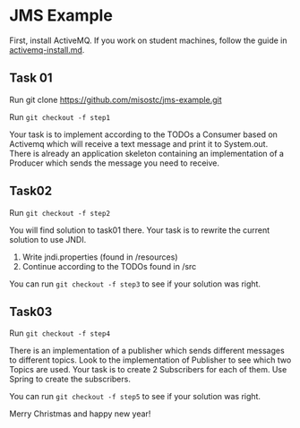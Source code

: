 # JMS Example

First, install ActiveMQ. If you work on student machines, follow the guide in  [activemq-install.md](activemq-install.md).

## Task 01

Run git clone https://github.com/misostc/jms-example.git

Run `git checkout -f step1`

Your task is to implement according to the TODOs a Consumer based on Activemq which will receive a text message and print it to System.out. There is already an application skeleton containing an implementation of a Producer which sends the message you need to receive.

## Task02

Run `git checkout -f step2`

You will find solution to task01 there. Your task is to rewrite the current solution to use JNDI. 

1.	Write jndi.properties (found in /resources)
2.	Continue according to the TODOs found in /src

You can run `git checkout -f step3` to see if your solution was right.

## Task03
Run `git checkout -f step4`

There is an implementation of a publisher which sends different messages to different topics. 
Look to the implementation of Publisher to see which two Topics are used. 
Your task is to create 2 Subscribers for each of them. Use Spring to create the subscribers. 

You can run `git checkout -f step5` to see if your solution was right.

Merry Christmas and happy new year!






